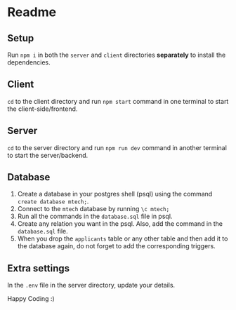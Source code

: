 # Readme

## Setup
Run `npm i` in both the `server` and `client` directories **separately** to install the dependencies.

## Client
`cd` to the client directory and run `npm start` command in one terminal to start the client-side/frontend.

## Server
`cd` to the server directory and run `npm run dev` command in another terminal to start the server/backend.

## Database
1. Create a database in your postgres shell (psql) using the command `create database mtech;`.
2. Connect to the `mtech` database by running `\c mtech;`
3. Run all the commands in the `database.sql` file in psql.
4. Create any relation you want in the psql. Also, add the command in the `database.sql` file.
5. When you drop the `applicants` table or any other table and then add it to the database again, do not forget to add the corresponding triggers.

## Extra settings
In the `.env` file in the server directory, update your details.


Happy Coding :)